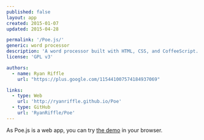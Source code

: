 ```yaml
---
published: false
layout: app
created: 2015-01-07
updated: 2015-04-28

permalink: '/Poe.js/'
generic: word processor
description: 'A word processor built with HTML, CSS, and CoffeeScript. This application is following Writer Concept by spiceofdesign on DeviantArt.'
license: 'GPL v3'

authors:
  - name: Ryan Riffle
    url: "https://plus.google.com/115441007574184937069"

links:
  - type: Web
    url: 'http://ryanriffle.github.io/Poe'
  - type: GitHub
    url: 'RyanRiffle/Poe'
---
```


As Poe.js is a web app, you can try [the demo](http://ryanriffle.github.io/Poe/demo/app.html) in your browser.
